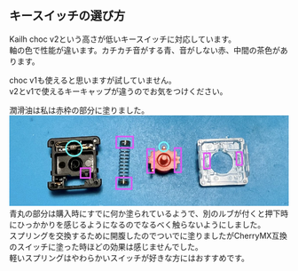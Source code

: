 ## キースイッチの選び方
Kailh choc v2という高さが低いキースイッチに対応しています。  
軸の色で性能が違います。カチカチ音がする青、音がしない赤、中間の茶色があります。  

choc v1も使えると思いますが試していません。  
v2とv1で使えるキーキャップが違うのでお気をつけください。  

潤滑油は私は赤枠の部分に塗りました。  
![](img/switch.jpeg)  
青丸の部分は購入時にすでに何か塗られているようで、別のルブが付くと押下時にひっかかりを感じるようになるのでなるべく触らないようにしました。  
スプリングを交換するために開腹したのでついでに塗りましたがCherryMX互換のスイッチに塗った時ほどの効果は感じませんでした。  
軽いスプリングはやわらかいスイッチが好きな方にはおすすめです。
